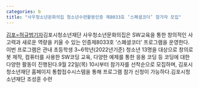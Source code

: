 ```yaml
---
categories: b
title: "사우청소년문화의집 청소년수련활동인증 제8033호 ‘스폐셜코더’ 참가자 모집"
---
```

[김포=허규범기자](재)김포시청소년재단 사우청소년문화의집은 SW교육을 통한 창의적인 사고력과 새로운 역량을 키울 수 있는 인증제8033호 ‘스폐셜코더’ 프로그램을 운영한다. 이번 프로그램은 관내 초등학생 3~6학년(2022년기준) 청소년 13명을 대상으로 창의로봇 제작, 컴퓨터를 사용한 SW코딩 교육, 다양한 예제를 통한 응용 코딩 등 코딩에 대한 다양한 활동이 진행된다.9월 22일(목) 10시부터 참가자를 선착순으로 모집하며, 김포시청소년재단 홈페이지 통합접수시스템을 통해 프로그램 참가 신청이 가능하다.김포시청소년재단 조성훈 수련